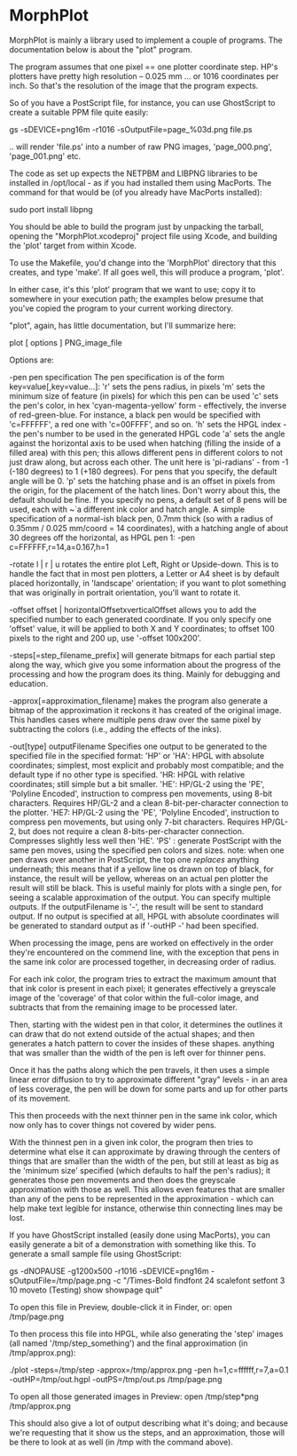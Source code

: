 MorphPlot
=========

MorphPlot is mainly a library used to implement a couple of programs. The documentation below is about the "plot" program.

The program assumes that one pixel == one plotter coordinate step. HP's plotters have pretty high resolution – 0.025 mm ... or 1016 coordinates per inch. So that's the resolution of the image that the program expects.

So of you have a PostScript file, for instance, you can use GhostScript to create a suitable PPM file quite easily:

  gs -sDEVICE=png16m -r1016 -sOutputFile=page_%03d.png file.ps

.. will render 'file.ps' into a number of raw PNG images, 'page_000.png', 'page_001.png' etc.

The code as set up expects the NETPBM and LIBPNG libraries to be installed in /opt/local - as if you had installed them using MacPorts. The command for that would be (of you already have MacPorts installed):

  sudo port install libpng

You should be able to build the program just by unpacking the tarball, opening the "MorphPlot.xcodeproj" project file using Xcode, and building the 'plot' target from within Xcode.

To use the Makefile, you'd change into the 'MorphPlot' directory that this creates, and type 'make'. If all goes well, this will produce a program, 'plot'.

In either case, it's this 'plot' program that we want to use; copy it to somewhere in your execution path; the examples below presume that you've copied the program to your current working directory.

"plot", again, has little documentation, but I'll summarize here:

plot [ options ] PNG_image_file

Options are:

  -pen pen specification
    The pen specification is of the form key=value[,key=value...]:
    'r' sets the pens radius, in pixels
    'm' sets the minimum size of feature (in pixels) for which this pen can be used
    'c' sets the pen's color, in hex 'cyan-magenta-yellow' form - effectively, the inverse of red-green-blue. For instance, a black pen would be specified with 'c=FFFFFF', a red one with 'c=00FFFF', and so on.
    'h' sets the HPGL index - the pen's number to be used in the generated HPGL code
    'a' sets the angle against the horizontal axis to be used when hatching (filling the inside of a filled area) with this pen; this allows different pens in different colors to not just draw along, but across each other. The unit here is 'pi-radians' - from -1 (-180 degrees) to 1 (+180 degrees). For pens that you specify, the default angle will be 0.
    'p' sets the hatching phase and is an offset in pixels from the origin, for the placement of the hatch lines. Don't worry about this, the default should be fine.
    If you specify no pens, a default set of 8 pens will be used, each with ~`a different ink color and hatch angle. 
    A simple specification of a normal-ish black pen, 0.7mm thick (so with a radius of 0.35mm / 0.025 mm/coord = 14 coordinates), with a hatching angle of about 30 degrees off the horizontal, as HPGL pen 1:
      -pen c=FFFFFF,r=14,a=0.167,h=1

  -rotate l | r | u
    rotates the entire plot Left, Right or Upside-down. This is to handle the fact that in most pen plotters, a Letter or A4 sheet is by default placed horizontally, in 'landscape' orientation; if you want to plot something that was originally in portrait orientation, you'll want to rotate it. 

  -offset offset | horizontalOffsetxverticalOffset
    allows you to add the specified number to each generated coordinate. If you only specify one 'offset' value, it will be applied to both X and Y coordinates; to offset 100 pixels to the right and 200 up, use '-offset 100x200'.

  -steps[=step_filename_prefix]
    will generate bitmaps for each partial step along the way, which give you some information about the progress of the processing and how the program does its thing. Mainly for debugging and education.

  -approx[=approximation_filename]
    makes the program also generate a bitmap of the approximation it reckons it has created of the original image. This handles cases where multiple pens draw over the same pixel by subtracting the colors (i.e., adding the effects of the inks).

  -out[type] outputFilename
    Specifies one output to be generated to the specified file in the specified format:
      'HP' or 'HA': HPGL with absolute coordinates; simplest, most explicit and probably most compatible; and the default type if no other type is specified.
      'HR: HPGL with relative coordinates; still simple but a bit smaller.
      'HE': HP/GL-2 using the 'PE', 'Polyline Encoded', instruction to compress pen movements, using 8-bit characters. Requires HP/GL-2 and a clean 8-bit-per-character connection to the plotter.
      'HE7: HP/GL-2 using the 'PE', 'Polyline Encoded', instruction to compress pen movements, but using only 7-bit characters. Requires HP/GL-2, but does not require a clean 8-bits-per-character connection. Compresses slightly less well then 'HE'.
      'PS' : generate PostScript with the same pen moves, using the specified pen colors and sizes. note: when one pen draws over another in PostScript, the top one _replaces_ anything underneath; this means that if a yellow line os drawn on top of black, for instance, the result will be yellow, whereas on an actual pen plotter the result will still be black. This is useful mainly for plots with a single pen, for seeing a scalable approximation of the output.
    You can specify multiple outputs. If the outputFilename is '-', the result will be sent to standard output. If no output is specified at all, HPGL with absolute coordinates will be generated to standard output as if '-outHP -' had been specified.

When processing the image, pens are worked on effectively in the order they're encountered on the commend line, with the exception that pens in the same ink color are processed together, in decreasing order of radius.

For each ink color, the program tries to extract the maximum amount that that ink color is present in each pixel; it generates effectively a greyscale image of the 'coverage' of that color within the full-color image, and subtracts that from the remaining image to be processed later.

Then, starting with the widest pen in that color, it determines the outlines it can draw that do not extend outside of the actual shapes; and then generates a hatch pattern to cover the insides of these shapes. anything that was smaller than the width of the pen is left over for thinner pens.

Once it has the paths along which the pen travels, it then uses a simple linear error diffusion to try to approximate different "gray" levels - in an area of less coverage, the pen will be down for some parts and up for other parts of its movement. 

This then proceeds with the next thinner pen in the same ink color, which now only has to cover things not covered by wider pens.

With the thinnest pen in a given ink color, the program then tries to determine what else it can approximate by drawing through the centers of things that are smaller than the width of the pen, but still at least as big as the 'minimum size' specified (which defaults to half the pen's radius); it generates those pen movements and then does the greyscale approximation with those as well. This allows even features that are smaller than any of the pens to be represented in the approximation - which can help make text legible for instance, otherwise thin connecting lines may be lost.

If you have GhostScript installed (easily done using MacPorts), you can easily generate a bit of a demonstration with something like this. To generate a small sample file using GhostScript:

  gs -dNOPAUSE -g1200x500 -r1016 -sDEVICE=png16m -sOutputFile=/tmp/page.png -c "/Times-Bold findfont 24 scalefont setfont 3 10 moveto (Testing) show showpage quit"

To open this file in Preview, double-click it in Finder, or:
  open /tmp/page.png

To then process this file into HPGL, while also generating the 'step' images (all named '/tmp/step_something') and the final approximation (in /tmp/approx.png):

  ./plot -steps=/tmp/step -approx=/tmp/approx.png -pen h=1,c=ffffff,r=7,a=0.1 -outHP=/tmp/out.hgpl -outPS=/tmp/out.ps /tmp/page.png

To open all those generated images in Preview:
  open /tmp/step*png /tmp/approx.png

This should also give a lot of output describing what it's doing; and because we're requesting that it show us the steps, and an approximation, those will be there to look at as well (in /tmp with the command above).
